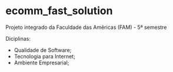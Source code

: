 # ecomm_fast_solution

Projeto integrado da Faculdade das Amẽricas (FAM) - 5ª semestre

Diciplinas: 

- Qualidade de Software;
- Tecnologia para Internet;
- Ambiente Empresarial;
